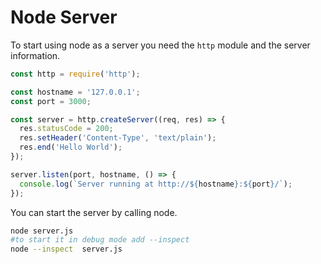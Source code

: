 # Node Server
To start using node as a server you need the `http` module and the server information.

```js
const http = require('http');

const hostname = '127.0.0.1';
const port = 3000;

const server = http.createServer((req, res) => {
  res.statusCode = 200;
  res.setHeader('Content-Type', 'text/plain');
  res.end('Hello World');
});

server.listen(port, hostname, () => {
  console.log(`Server running at http://${hostname}:${port}/`);
});
```

You can start the server by calling node.

```bash
node server.js
#to start it in debug mode add --inspect 
node --inspect  server.js
```